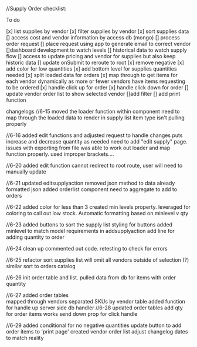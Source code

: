 //Supply Order checklist:

To do

[x] list supplies by vendor
[x] filter supplies by vendor
[x] sort supplies data
[] access cost and vendor information by access db (mongo)
[] process order request 
    [] place request using app to generate email to correct vendor
[]dashboard development to watch levels
[] historical data to watch supply flow
[] access to update pricing and vendor for supplies but also keep historic data
[] update onSubmit to reroute to root
[x] remove negative
[x] add color for low quantities
[x] add bottom level for supplies quantities needed
[x] split loaded data for orders
    [x] map through to get items for each vendor dynamically as more or fewer vendors have items requesting to be ordered
[x] handle click up for order
[x] handle click down for order
[] update vendor order list to show selected vendor
    []add filter
    [] add print function


changelogs
//6-15
moved the loader function within component
need to map through the loaded data to render in supply list
item type isn't pulling properly

//6-16
added edit functions and adjusted request to handle changes
puts increase and decrease quantity as needed
need to add "edit supply" page. 
issues with exporting from file
was able to work out loader and map function properly. used improper brackets....

//6-20
added edit function 
cannot redirect to root route, user will need to manually update


//6-21
updated editsupplyaction
    removed json method to data already formatted json
added orderlist component
need to aggregate to add to orders

//6-22
added color for less than 3
created min levels property. 
    leveraged for coloring to call out low stock. Automatic formatting based on minlevel v qty

//6-23
added buttons to sort the supply list
styling for buttons
added minlevel to match model requirements in addsupplyaction 
add line for adding quantity to order

//6-24
clean up commented out code. retesting to check for errors

//6-25
refactor sort
    supplies list will omit all vendors outside of selection
    (?) similar sort to orders catalog

//6-26
init order table and list.
pulled data from db for items with order quantity

//6-27
added order tables  
    mapped through vendors
    separated SKUs by vendor table
    added function for handle up
        server side db handler
//6-28
    updated order tables
    add qty for order items works
    send down prop for click handle

//6-29
    added conditional for no negative quantities
    update button to add order items to 'print page'
    created vendor order list
    adjust changelog dates to match reality
